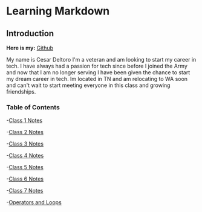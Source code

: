 # Learning Markdown

## Introduction

**Here is my:**  [Github](https://github.com/cesardeltoroc)

My name is Cesar Deltoro I'm a veteran and am looking to start my career in tech. I have always had a passion for tech since before I joined the Army and now that I am no longer serving I have been given the chance to start my dream career in tech. Im located in TN and am relocating to WA soon and can't wait to start meeting everyone in this class and growing friendships.



### Table of Contents

-[Class 1 Notes](Markdown.md)                                      

 -[Class 2 Notes](Terminal.md)

-[Class 3 Notes](ACP.md)           

 -[Class 4 Notes](Wireframing.md)

-[Class 5 Notes](CSS.md)            

 -[Class 6 Notes](JavaScript.md)

-[Class 7 Notes](JavaScriptFunctions.md)

-[Operators and Loops](Operators&Loops.md)